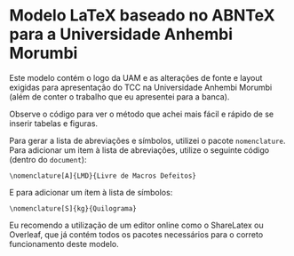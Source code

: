 # Modelo LaTeX baseado no ABNTeX para a Universidade Anhembi Morumbi

Este modelo contém o logo da UAM e as alterações de fonte e layout exigidas para apresentação do TCC na Universidade Anhembi Morumbi (além de conter o trabalho que eu apresentei para a banca).

Observe o código para ver o método que achei mais fácil e rápido de se inserir tabelas e figuras.

Para gerar a lista de abreviações e símbolos, utilizei o pacote `nomenclature`. Para adicionar um item à lista de abreviações, utilize o seguinte código (dentro do `document`):

`\nomenclature[A]{LMD}{Livre de Macros Defeitos}`

E para adicionar um ítem à lista de símbolos:

`\nomenclature[S]{kg}{Quilograma}`

Eu recomendo a utilização de um editor online como o ShareLatex ou Overleaf, que já contém todos os pacotes necessários para o correto funcionamento deste modelo.
